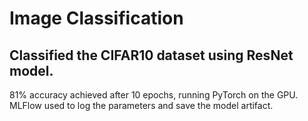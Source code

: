 # Image Classification

## Classified the CIFAR10 dataset using ResNet model.

81% accuracy achieved after 10 epochs, running PyTorch on the GPU. 
MLFlow used to log the parameters and save the model artifact.
